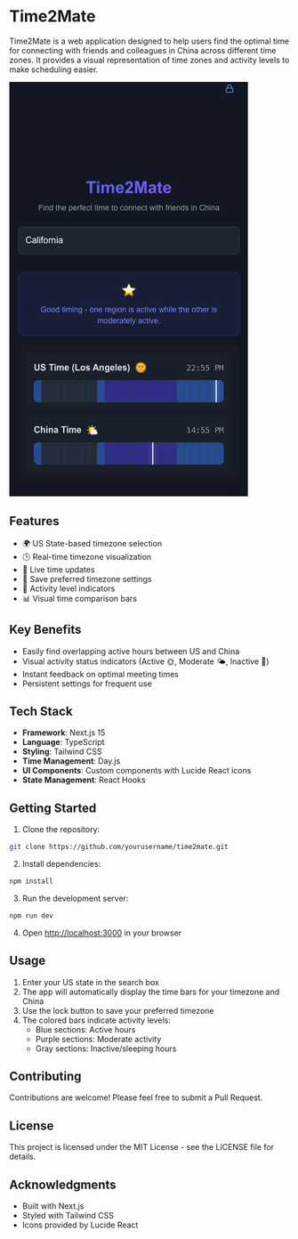 # Time2Mate

Time2Mate is a web application designed to help users find the optimal time for connecting with friends and colleagues in China across different time zones. It provides a visual representation of time zones and activity levels to make scheduling easier.

![Time2Mate Screenshot](./screenshot/pic.png)

## Features

- 🌍 US State-based timezone selection
- 🕒 Real-time timezone visualization
- 🔄 Live time updates
- 💾 Save preferred timezone settings
- 🎯 Activity level indicators
- 📊 Visual time comparison bars

## Key Benefits

- Easily find overlapping active hours between US and China
- Visual activity status indicators (Active 🌞, Moderate 🌤️, Inactive 🌙)
- Instant feedback on optimal meeting times
- Persistent settings for frequent use

## Tech Stack

- **Framework**: Next.js 15
- **Language**: TypeScript
- **Styling**: Tailwind CSS
- **Time Management**: Day.js
- **UI Components**: Custom components with Lucide React icons
- **State Management**: React Hooks

## Getting Started

1. Clone the repository:
```bash
git clone https://github.com/yourusername/time2mate.git
```

2. Install dependencies:
```bash
npm install
```

3. Run the development server:
```bash
npm run dev
```

4. Open [http://localhost:3000](http://localhost:3000) in your browser

## Usage

1. Enter your US state in the search box
2. The app will automatically display the time bars for your timezone and China
3. Use the lock button to save your preferred timezone
4. The colored bars indicate activity levels:
   - Blue sections: Active hours
   - Purple sections: Moderate activity
   - Gray sections: Inactive/sleeping hours

## Contributing

Contributions are welcome! Please feel free to submit a Pull Request.

## License

This project is licensed under the MIT License - see the LICENSE file for details.

## Acknowledgments

- Built with Next.js
- Styled with Tailwind CSS
- Icons provided by Lucide React
